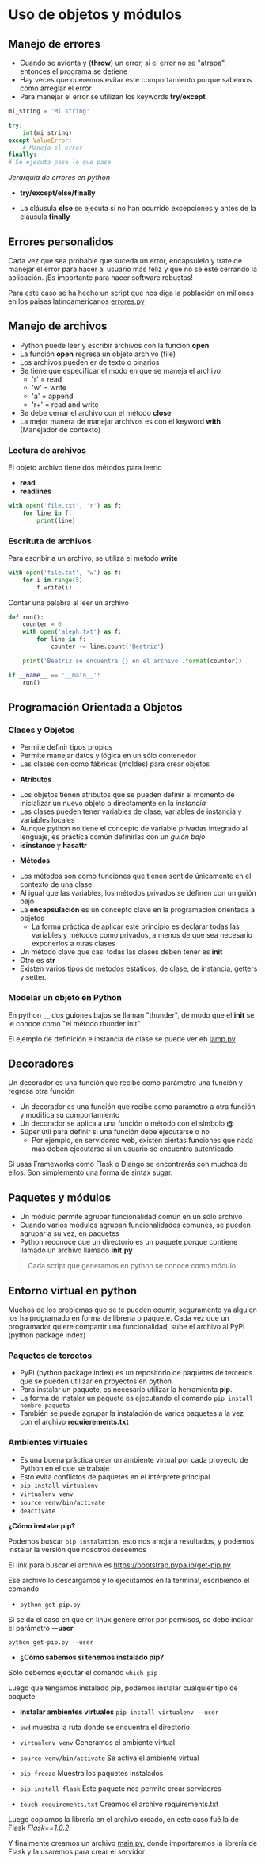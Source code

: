 # Uso de objetos y módulos

## Manejo de errores

* Cuando se avienta y (**throw**) un error, si el error no se "atrapa", entonces el programa se detiene
* Hay veces que queremos evitar este comportamiento porque sabemos como arreglar el error
* Para manejar el error se utilizan los keywords **try**/**except**

```python
mi_string = 'Mi string'

try:
    int(mi_string)
except ValueError:
    # Maneja el error
finally:
# Se ejecuta pase lo que pase
```

*Jerarquía de errores en python*

- **try/except/else/finally** 
* La cláusula **else** se ejecuta si no han ocurrido excepciones y antes de la cláusula **finally**


## Errores personalidos

Cada vez que sea probable que suceda un error, encapsulelo y trate de manejar el error para hacer al usuario más feliz y que no se esté cerrando la aplicación. ¡Es importante para hacer software robustos!

Para este caso se ha hecho un script que nos diga la población en millones en los paises latinoamericanos [errores.py](errores.py)


## Manejo de archivos

* Python puede leer y escribir archivos con la función **open**
* La función **open** regresa un objeto archivo (file)
* Los archivos pueden er de texto o binarios
* Se tiene que especificar el modo en que se maneja el archivo
    - 'r' = read
    - 'w' = write
    - 'a' = append
    - 'r+' = read and write
* Se debe cerrar el archivo con el método **close**
* La mejor manera de manejar archivos es con el keyword **with** (Manejador de contexto)


### Lectura de archivos

El objeto archivo tiene dos métodos para leerlo
- **read**
- **readlines**

```python
with open('file.txt', 'r') as f:
    for line in f:
        print(line)
```

### Escrituta de archivos

Para escribir a un archivo, se utiliza el método **write**

```python
with open('file.txt', 'w') as f:
    for i in range(5)
        f.write(i)
```

Contar una palabra al leer un archivo
```python
def run():
    counter = 0
    with open('aleph.txt') as f:
        for line in f:
            counter += line.count('Beatriz')

    print('Beatriz se encuentra {} en el archivo'.format(counter))

if __name__ == '__main__':
    run()
```


## Programación Orientada a Objetos

### Clases y Objetos

* Permite definir tipos propios
* Permite manejar datos y lógica en un sólo contenedor
* Las clases con como fábricas (moldes) para crear objetos

- **Atributos**

* Los objetos tienen atributos que se pueden definir al momento de inicializar un nuevo objeto o directamente en la *instancia*
* Las clases pueden tener variables de clase, variables de instancia y variables locales
* Aunque python no tiene el concepto de variable privadas integrado al lenguaje, es práctica común definirlas con un *guión bajo*
* __isinstance__ y __hasattr__


- **Métodos**

* Los métodos son como funciones que tienen sentido únicamente en el contexto de una clase.
* Al igual que las variables, los métodos privados se definen con un guión bajo
* La **encapsulación** es un concepto clave en la programación orientada a objetos
    * La forma práctica de aplicar este principio es declarar todas las variables y métodos como privados, a menos de que sea necesario exponerlos a otras clases
* Un método clave que casi todas las clases deben tener es **__init__**
* Otro es **__str__**
* Existen varios tipos de métodos estáticos, de clase, de instancia, getters y setter.


### Modelar un objeto en Python

En python **__** dos guiones bajos se llaman "thunder", de modo que el **__init__** se le conoce como "el método thunder init"

El ejemplo de definición e instancia de clase se puede ver eb [lamp.py](lamp.py)


## Decoradores

Un decorador es una función que recibe como parámetro una función y regresa otra función

* Un decorador es una función que recibe como parámetro a otra función y modifica su comportamiento
* Un decorador se aplica a una función o método con el símbolo **@**
* Súper útil para definir si una función debe ejecutarse o no
    - Por ejemplo, en servidores web, existen ciertas funciones que nada más deben ejecutarse si un usuario se encuentra autenticado

Si usas Frameworks como Flask o Django se encontrarás con muchos de ellos. Son simplemento una forma de sintax sugar.


## Paquetes y módulos

* Un módulo permite agrupar funcionalidad común en un sólo archivo
* Cuando varios módulos agrupan funcionalidades comunes, se pueden agrupar a su vez, en paquetes
* Python reconoce que un directorio es un paquete porque contiene llamado un archivo llamado **__init__.py**

> Cada script que generamos en python se conoce como módulo



## Entorno virtual en python

Muchos de los problemas que se te pueden ocurrir, seguramente ya alguien los ha programado en forma de librería o paquete.
Cada vez que un programador quiere compartir una funcionalidad, sube el archivo al PyPi (python package index)

### Paquetes de tercetos

* PyPi (python package index) es un repositorio de paquetes de terceros que se pueden utilizar en proyectos en python
* Para instalar un paquete, es necesario utilizar la herramienta **pip**.
* La forma de instalar un paquete es ejecutando el comando `pip install nombre-paqueta`
* También se puede agrupar la instalación de varios paquetes a la vez con el archivo **requierements.txt**


### Ambientes virtuales

* Es una buena práctica crear un ambiente virtual por cada proyecto de Python en el que se trabaje
* Esto evita conflictos de paquetes en el intérprete principal
* `pip install virtualenv`
* `virtualenv venv`
* `source venv/bin/activate`
* `deactivate`


**¿Cómo instalar pip?**

Podemos buscar `pip instalation`, esto nos arrojará resultados, y podemos instalar la versión que nosotros deseemos

El link para buscar el archivo es https://bootstrap.pypa.io/get-pip.py

Ese archivo lo descargamos y lo ejecutamos en la terminal, escribiendo el comando

* `python get-pip.py`

Si se da el caso en que en linux genere error por permisos, se debe indicar el parámetro **--user**

`python get-pip.py --user`

- **¿Cómo sabemos si tenemos instalado pip?**

Sólo debemos ejecutar el comando `which pip`

Luego que tengamos instalado pip, podemos instalar cualquier tipo de paquete

- **instalar ambientes virtuales**
`pip install virtualenv --user`

* `pwd` muestra la ruta donde se encuentra el directorio

* `virtualenv venv` Generamos el ambiente virtual

* `source venv/bin/activate` Se activa el ambiente virtual

* `pip freeze` Muestra los paquetes instalados

* `pip install flask` Este paquete nos permite crear servidores

* `touch requirements.txt` Creamos el archivo requirements.txt

Luego copiamos la librería en el archivo creado, en este caso fué la de Flask
*Flask==1.0.2*

Y finalmente creamos un archivo [main.py](main.py), donde importaremos la librería de Flask y la usaremos para crear el servidor